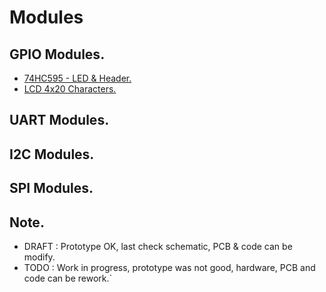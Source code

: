 # Modules

## GPIO Modules.

- [74HC595 - LED & Header.](https://github.com/tronixio/modules/blob/main/gpio/hc595.md)
- [LCD 4x20 Characters.](https://github.com/tronixio/modules/blob/main/gpio/lcd-420.md)

## UART Modules.

## I2C Modules.

## SPI Modules.

## Note.

- DRAFT : Prototype OK, last check schematic, PCB & code can be modify.
- TODO : Work in progress, prototype was not good, hardware, PCB and code can be rework.`
